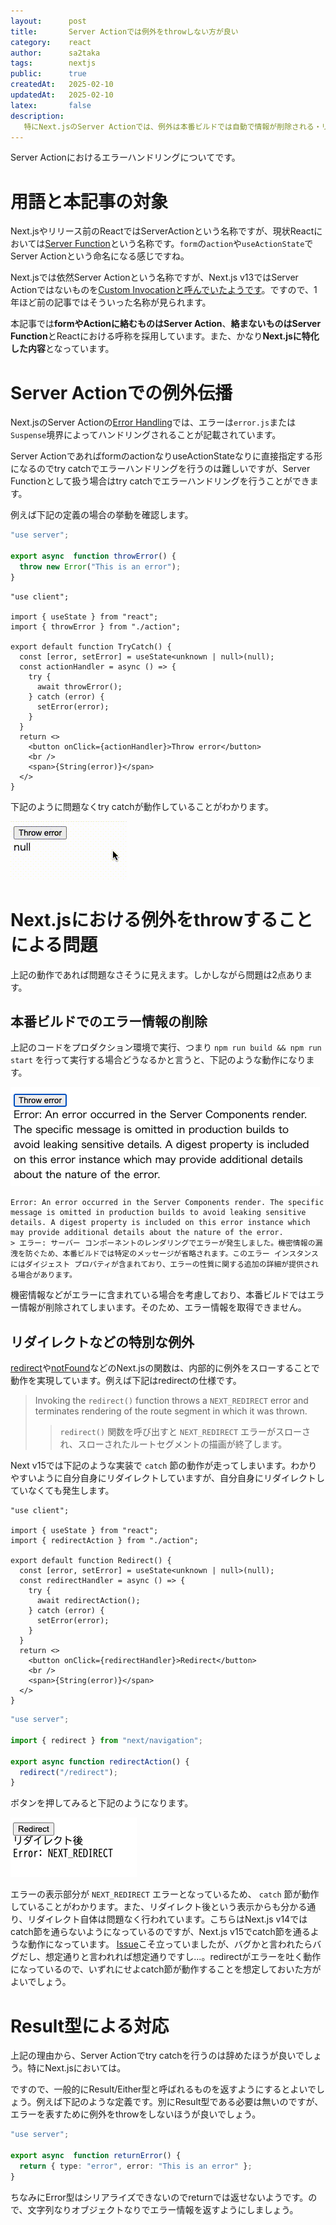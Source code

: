 ```yaml
---
layout:      post
title:       Server Actionでは例外をthrowしない方が良い
category:    react
author:      sa2taka
tags:        nextjs
public:      true
createdAt:   2025-02-10
updatedAt:   2025-02-10
latex:       false
description:
   特にNext.jsのServer Actionでは、例外は本番ビルドでは自動で情報が削除される・リダイレクトなどでは特別な例外を吐いているなどの理由から例外をthrowしない方がよいと考えた。そのため、Server Actionの返り値にResult型などを使う方が良さそう。
---
```


Server Actionにおけるエラーハンドリングについてです。

# 用語と本記事の対象

Next.jsやリリース前のReactではServerActionという名称ですが、現状Reactにおいては[Server Function](https://react.dev/reference/rsc/server-functions)という名称です。`form`の`action`や`useActionState`でServer Actionという命名になる感じですね。

Next.jsでは依然Server Actionという名称ですが、Next.js v13ではServer Actionではないものを[Custom Invocationと呼んでいたようです](https://nextjs.org/docs/13/app/api-reference/functions/server-actions#invocation:~:text=%3Cform%3E.-,Custom%20Invocation,-with%20startTransition%3A%20Invoke)。ですので、1年ほど前の記事ではそういった名称が見られます。

本記事では**formやActionに絡むものはServer Action**、**絡まないものはServer Function**とReactにおける呼称を採用しています。また、かなり**Next.jsに特化した内容**となっています。

# Server Actionでの例外伝播

Next.jsのServer Actionの[Error Handling](https://nextjs.org/docs/app/building-your-application/data-fetching/server-actions-and-mutations#error-handling)では、エラーは`error.js`または`Suspense`境界によってハンドリングされることが記載されています。

Server ActionであればformのactionなりuseActionStateなりに直接指定する形になるのでtry catchでエラーハンドリングを行うのは難しいですが、Server Functionとして扱う場合はtry catchでエラーハンドリングを行うことができます。

例えば下記の定義の場合の挙動を確認します。

```typescript:app/try-catch/action.ts
"use server";

export async  function throwError() {
  throw new Error("This is an error");
}
```


```typescript:app/try-catch/page.tsx
"use client";

import { useState } from "react";
import { throwError } from "./action";

export default function TryCatch() {
  const [error, setError] = useState<unknown | null>(null);
  const actionHandler = async () => {
    try {
      await throwError();
    } catch (error) {
      setError(error);
    }
  }
  return <>
    <button onClick={actionHandler}>Throw error</button>
    <br />
    <span>{String(error)}</span>
  </>
}
```

下記のように問題なくtry catchが動作していることがわかります。

![Throw errorボタンを押したら、下記の文言がThis is an errorに変わる](../_images/server-action-try-catch.gif)

# Next.jsにおける例外をthrowすることによる問題

上記の動作であれば問題なさそうに見えます。しかしながら問題は2点あります。

## 本番ビルドでのエラー情報の削除

上記のコードをプロダクション環境で実行、つまり `npm run build && npm run start` を行って実行する場合どうなるかと言うと、下記のような動作になります。

![本番ビルドでの実行結果。"Error: An error occurred in the Server Components render. The specific message is omitted in production builds to avoid leaking sensitive details." から始まる文言が表示されている。](../_images/server-action-try-catch-when-production.png)

```
Error: An error occurred in the Server Components render. The specific message is omitted in production builds to avoid leaking sensitive details. A digest property is included on this error instance which may provide additional details about the nature of the error.
> エラー: サーバー コンポーネントのレンダリングでエラーが発生しました。機密情報の漏洩を防ぐため、本番ビルドでは特定のメッセージが省略されます。このエラー インスタンスにはダイジェスト プロパティが含まれており、エラーの性質に関する追加の詳細が提供される場合があります。
```

機密情報などがエラーに含まれている場合を考慮しており、本番ビルドではエラー情報が削除されてしまいます。そのため、エラー情報を取得できません。

## リダイレクトなどの特別な例外

[redirect](https://nextjs.org/docs/app/api-reference/functions/redirect)や[notFound](https://nextjs.org/docs/app/api-reference/functions/not-found)などのNext.jsの関数は、内部的に例外をスローすることで動作を実現しています。例えば下記はredirectの仕様です。

> Invoking the `redirect()` function throws a `NEXT_REDIRECT` error and terminates rendering of the route segment in which it was thrown.
> > `redirect()` 関数を呼び出すと `NEXT_REDIRECT` エラーがスローされ、スローされたルートセグメントの描画が終了します。

Next v15では下記のような実装で `catch` 節の動作が走ってしまいます。わかりやすいように自分自身にリダイレクトしていますが、自分自身にリダイレクトしていなくても発生します。

```typescript:app/redirect/page.tsx
"use client";

import { useState } from "react";
import { redirectAction } from "./action";

export default function Redirect() {
  const [error, setError] = useState<unknown | null>(null);
  const redirectHandler = async () => {
    try {
      await redirectAction();
    } catch (error) {
      setError(error);
    }
  }
  return <>
    <button onClick={redirectHandler}>Redirect</button>
    <br />
    <span>{String(error)}</span>
  </>
}
```

```typescript:app/redirect/action.ts
"use server";

import { redirect } from "next/navigation";

export async function redirectAction() {
  redirect("/redirect");
}
```

ボタンを押してみると下記のようになります。

![Redirectボタンを押したら、catch節の動作が走ってしまう。ただし問題なくリダイレクトはされている](../_images/server-action-redirect.png)

エラーの表示部分が `NEXT_REDIRECT` エラーとなっているため、 `catch` 節が動作していることがわかります。また、リダイレクト後という表示からも分かる通り、リダイレクト自体は問題なく行われています。こちらはNext.js v14ではcatch節を通らないようになっているのですが、Next.js v15でcatch節を通るような動作になっています。
[Issue](https://github.com/vercel/next.js/issues/74258)こそ立っていましたが、バグかと言われたらバグだし、想定通りと言われれば想定通りですし...。redirectがエラーを吐く動作になっているので、いずれにせよcatch節が動作することを想定しておいた方がよいでしょう。

# Result型による対応

上記の理由から、Server Actionでtry catchを行うのは辞めたほうが良いでしょう。特にNext.jsにおいては。

ですので、一般的にResult/Either型と呼ばれるものを返すようにするとよいでしょう。例えば下記のような定義です。別にResult型である必要は無いのですが、エラーを表すために例外をthrowをしないほうが良いでしょう。

```typescript:app/result/action.ts
"use server";

export async  function returnError() {
  return { type: "error", error: "This is an error" };
}
```

ちなみにError型はシリアライズできないのでreturnでは返せないようです。ので、文字列なりオブジェクトなりでエラー情報を返すようにしましょう。
